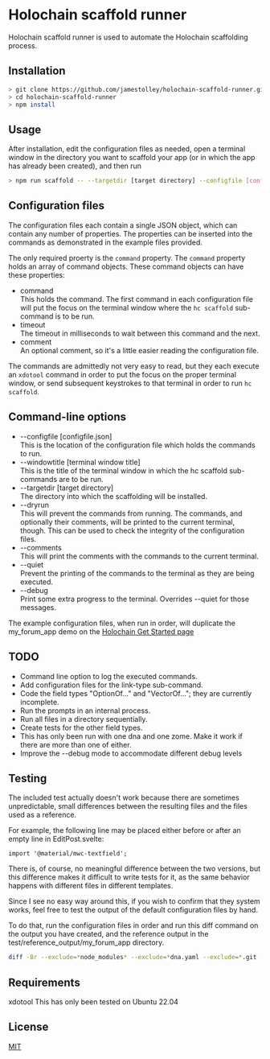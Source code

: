 # Holochain scaffold runner

Holochain scaffold runner is used to automate the Holochain scaffolding process.

## Installation

```bash
> git clone https://github.com/jamestolley/holochain-scaffold-runner.git
> cd holochain-scaffold-runner
> npm install
```

## Usage

After installation, edit the configuration files as needed, open a terminal window in the directory you want to scaffold your app (or in which the app has already been created), and then run

```bash
> npm run scaffold -- --targetdir [target directory] --configfile [config-file.json] --windowtitle [holonix terminal window title]
```

## Configuration files

The configuration files each contain a single JSON object, which can contain any number of properties. The properties can be inserted into the commands as demonstrated in the example files provided.

The only required proerty is the `command` property. The `command` property holds an array of command objects. These command objects can have these properties:

- command  
  This holds the command. The first command in each configuration file will put the focus on the terminal window where the `hc scaffold` sub-command is to be run.
- timeout  
  The timeout in milliseconds to wait between this command and the next.
- comment  
  An optional comment, so it's a little easier reading the configuration file.

The commands are admittedly not very easy to read, but they each execute an `xdotool` command in order to put the focus on the proper terminal window, or send subsequent keystrokes to that terminal in order to run `hc scaffold`.

## Command-line options

- --configfile [configfile.json]  
  This is the location of the configuration file which holds the commands to run.
- --windowtitle [terminal window title]  
  This is the title of the terminal window in which the hc scaffold sub-commands are to be run.
- --targetdir [target directory]  
  The directory into which the scaffolding will be installed.
- --dryrun  
  This will prevent the commands from running. The commands, and optionally their comments, will be printed to the current terminal, though. This can be used to check the integrity of the configuration files.
- --comments  
  This will print the comments with the commands to the current terminal.
- --quiet  
  Prevent the printing of the commands to the terminal as they are being executed.
- --debug  
  Print some extra progress to the terminal. Overrides --quiet for those messages.

The example configuration files, when run in order, will duplicate the my_forum_app demo on the [Holochain Get Started page](https://developer.holochain.org/get-started/)

## TODO

- Command line option to log the executed commands.
- Add configuration files for the link-type sub-command.
- Code the field types "OptionOf..." and "VectorOf..."; they are currently incomplete.
- Run the prompts in an internal process.
- Run all files in a directory sequentially.
- Create tests for the other field types.
- This has only been run with one dna and one zome. Make it work if there are more than one of either.
- Improve the --debug mode to accommodate different debug levels

## Testing

The included test actually doesn't work because there are sometimes unpredictable,
small differences between the resulting files and the files used as a reference.

For example, the following line may be placed either before or after an empty line in EditPost.svelte:

```code
import '@material/mwc-textfield';
```

There is, of course, no meaningful difference between the two versions, but this difference makes
it difficult to write tests for it, as the same behavior happens with different files in different
templates.

Since I see no easy way around this, if you wish to confirm that they system works, feel free
to test the output of the default configuration files by hand.

To do that, run the configuration files in order and run this diff command on the output you have
created, and the reference output in the test/reference_output/my_forum_app directory.

```bash
diff -Br --exclude=*node_modules* --exclude=*dna.yaml --exclude=*.git --exclude=*.holosr --targetdir=[the install directory for your holochain app] ./test/reference_outputs/my_forum_app
```

## Requirements

xdotool
This has only been tested on Ubuntu 22.04

## License

[MIT](https://choosealicense.com/licenses/mit/)
